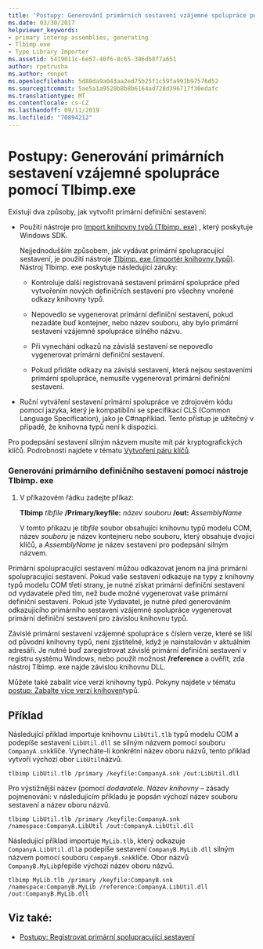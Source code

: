```yaml
---
title: 'Postupy: Generování primárních sestavení vzájemné spolupráce pomocí Tlbimp.exe'
ms.date: 03/30/2017
helpviewer_keywords:
- primary interop assemblies, generating
- Tlbimp.exe
- Type Library Importer
ms.assetid: 5419011c-6e57-40f6-8c65-386db8f7a651
author: rpetrusha
ms.author: ronpet
ms.openlocfilehash: 5d88da9a043aa2ed75b25f1c59fa991b97576d52
ms.sourcegitcommit: 5ae5a1a9520b8b8b6164ad728d396717f30edafc
ms.translationtype: MT
ms.contentlocale: cs-CZ
ms.lasthandoff: 09/11/2019
ms.locfileid: "70894212"
---
```

# <a name="how-to-generate-primary-interop-assemblies-using-tlbimpexe"></a>Postupy: Generování primárních sestavení vzájemné spolupráce pomocí Tlbimp.exe

Existují dva způsoby, jak vytvořit primární definiční sestavení:

- Použití nástroje pro [Import knihovny typů (Tlbimp. exe)](../../../docs/framework/tools/tlbimp-exe-type-library-importer.md) , který poskytuje Windows SDK.

  Nejjednodušším způsobem, jak vydávat primární spolupracující sestavení, je použití nástroje [Tlbimp. exe (importér knihovny typů)](../../../docs/framework/tools/tlbimp-exe-type-library-importer.md). Nástroj Tlbimp. exe poskytuje následující záruky:

  - Kontroluje další registrovaná sestavení primární spolupráce před vytvořením nových definičních sestavení pro všechny vnořené odkazy knihovny typů.

  - Nepovedlo se vygenerovat primární definiční sestavení, pokud nezadáte buď kontejner, nebo název souboru, aby bylo primární sestavení vzájemné spolupráce silného názvu.

  - Při vynechání odkazů na závislá sestavení se nepovedlo vygenerovat primární definiční sestavení.

  - Pokud přidáte odkazy na závislá sestavení, která nejsou sestaveními primární spolupráce, nemusíte vygenerovat primární definiční sestavení.

- Ruční vytváření sestavení primární spolupráce ve zdrojovém kódu pomocí jazyka, který je kompatibilní se specifikací CLS (Common Language Specification), jako je C#například. Tento přístup je užitečný v případě, že knihovna typů není k dispozici.

Pro podepsání sestavení silným názvem musíte mít pár kryptografických klíčů. Podrobnosti najdete v tématu [Vytvoření páru klíčů](../../../docs/framework/app-domains/how-to-create-a-public-private-key-pair.md).

### <a name="to-generate-a-primary-interop-assembly-using-tlbimpexe"></a>Generování primárního definičního sestavení pomocí nástroje Tlbimp. exe

1. V příkazovém řádku zadejte příkaz:

    **Tlbimp** *tlbfile* **/Primary/keyfile:** *název souboru* **/out:** *AssemblyName*

    V tomto příkazu je *tlbfile* soubor obsahující knihovnu typů modelu COM, název *souboru* je název kontejneru nebo souboru, který obsahuje dvojici klíčů, a *AssemblyName* je název sestavení pro podepsání silným názvem.

Primární spolupracující sestavení můžou odkazovat jenom na jiná primární spolupracující sestavení. Pokud vaše sestavení odkazuje na typy z knihovny typů modelu COM třetí strany, je nutné získat primární definiční sestavení od vydavatele před tím, než bude možné vygenerovat vaše primární definiční sestavení. Pokud jste Vydavatel, je nutné před generováním odkazujícího primárního sestavení vzájemné spolupráce vygenerovat primární definiční sestavení pro závislou knihovnu typů.

Závislé primární sestavení vzájemné spolupráce s číslem verze, které se liší od původní knihovny typů, není zjistitelné, když je nainstalován v aktuálním adresáři. Je nutné buď zaregistrovat závislé primární definiční sestavení v registru systému Windows, nebo použít možnost **/reference** a ověřit, zda nástroj Tlbimp. exe najde závislou knihovnu DLL.

Můžete také zabalit více verzí knihovny typů. Pokyny najdete v tématu [postup: Zabalte více verzí knihoven](https://docs.microsoft.com/previous-versions/dotnet/netframework-4.0/1565h6hc(v=vs.100))typů.

## <a name="example"></a>Příklad

Následující příklad importuje knihovnu `LibUtil.tlb` typů modelu COM a podepíše sestavení `LibUtil.dll` se silným názvem pomocí souboru `CompanyA.snk`klíče. Vynecháte-li konkrétní název oboru názvů, tento příklad vytvoří výchozí obor `LibUtil`názvů.

```console
tlbimp LibUtil.tlb /primary /keyfile:CompanyA.snk /out:LibUtil.dll
```

Pro výstižnější název (pomocí *dodavatele*. *Název knihovny* – zásady pojmenování: v následujícím příkladu je popsán výchozí název souboru sestavení a název oboru názvů.

```console
tlbimp LibUtil.tlb /primary /keyfile:CompanyA.snk /namespace:CompanyA.LibUtil /out:CompanyA.LibUtil.dll
```

Následující příklad importuje `MyLib.tlb`, který odkazuje `CompanyA.LibUtil.dll`a podepíše sestavení `CompanyB.MyLib.dll` silným názvem pomocí souboru `CompanyB.snk`klíče. Obor názvů `CompanyB.MyLib`přepíše výchozí název oboru názvů.

```console
tlbimp MyLib.tlb /primary /keyfile:CompanyB.snk /namespace:CompanyB.MyLib /reference:CompanyA.LibUtil.dll /out:CompanyB.MyLib.dll
```

## <a name="see-also"></a>Viz také:

- [Postupy: Registrovat primární spolupracující sestavení](../../../docs/framework/interop/how-to-register-primary-interop-assemblies.md)
